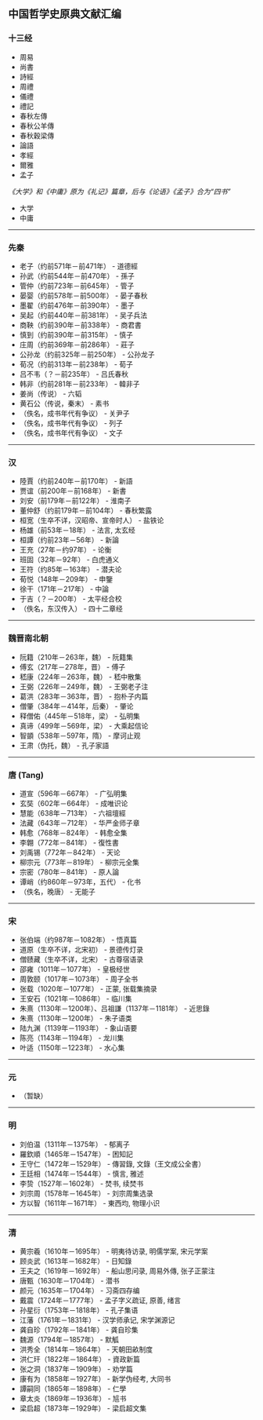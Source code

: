 ## 中国哲学史原典文献汇编

### **十三经**
*   周易
*   尚書
*   詩經
*   周禮
*   儀禮
*   禮記
*   春秋左傳
*   春秋公羊傳
*   春秋穀梁傳
*   論語
*   孝經
*   爾雅
*   孟子

*《大学》和《中庸》原为《礼记》篇章，后与《论语》《孟子》合为“四书”*
*   大学
*   中庸

---

### **先秦**
*   老子（约前571年－前471年） - 道德經
*   孙武（约前544年－前470年） - 孫子
*   管仲（约前723年－前645年） - 管子
*   晏婴（约前578年－前500年） - 晏子春秋
*   墨翟（约前476年－前390年） - 墨子
*   吴起（约前440年－前381年） - 吴子兵法
*   商鞅（约前390年－前338年） - 商君書
*   慎到（约前390年－前315年） - 慎子
*   庄周（约前369年－前286年） - 莊子
*   公孙龙（约前325年－前250年） - 公孙龙子
*   荀况（约前313年－前238年） - 荀子
*   吕不韦（？－前235年） - 吕氏春秋
*   韩非（约前281年－前233年） - 韓非子
*   姜尚（传说） - 六韬
*   黄石公（传说，秦末） - 素书
*   （佚名，成书年代有争议） - 关尹子
*   （佚名，成书年代有争议） - 列子
*   （佚名，成书年代有争议） - 文子

---

### **汉**
*   陸賈（约前240年－前170年） - 新語
*   贾谊（前200年－前168年） - 新書
*   刘安（前179年－前122年） - 淮南子
*   董仲舒（约前179年－前104年） - 春秋繁露
*   桓宽（生卒不详，汉昭帝、宣帝时人） - 盐铁论
*   杨雄（前53年－18年） - 法言, 太玄经
*   桓譚（约前23年－56年） - 新論
*   王充（27年－约97年） - 论衡
*   班固（32年－92年） - 白虎通义
*   王符（约85年－163年） - 潜夫论
*   荀悦（148年－209年） - 申鑒
*   徐干（171年－217年） - 中論
*   于吉（？－200年） - 太平经合校
*   （佚名，东汉传入） - 四十二章经

---

### **魏晋南北朝**
*   阮籍（210年－263年，魏） - 阮籍集
*   傅玄（217年－278年，晋） - 傅子
*   嵇康（224年－263年，魏） - 嵇中散集
*   王弼（226年－249年，魏） - 王弼老子注
*   葛洪（283年－363年，晋） - 抱朴子内篇
*   僧肇（384年－414年，后秦） - 肇论
*   释僧佑（445年－518年，梁） - 弘明集
*   真谛（499年－569年，梁） - 大乘起信论
*   智顗（538年－597年，隋） - 摩诃止观
*   王肃（伪托，魏） - 孔子家語

---

### **唐 (Tang)**
*   道宣（596年－667年） - 广弘明集
*   玄奘（602年－664年） - 成唯识论
*   慧能（638年－713年） - 六祖壇經
*   法藏（643年－712年） - 华严金师子章
*   韩愈（768年－824年） - 韩愈全集
*   李翺（772年－841年） - 復性書
*   刘禹锡（772年－842年） - 天论
*   柳宗元（773年－819年） - 柳宗元全集
*   宗密（780年－841年） - 原人論
*   谭峭（约860年－973年，五代） - 化书
*   （佚名，晚唐） - 无能子

---

### **宋**
*   张伯端（约987年－1082年） - 悟真篇
*   道原（生卒不详，北宋初） - 景德传灯录
*   僧赜藏（生卒不详，北宋） - 古尊宿语录
*   邵雍（1011年－1077年） - 皇极经世
*   周敦颐（1017年－1073年） - 周子全书
*   张载（1020年－1077年） - 正蒙, 张载集摘录
*   王安石（1021年－1086年） - 临川集
*   朱熹（1130年－1200年）、吕祖謙（1137年－1181年） - 近思錄
*   朱熹（1130年－1200年） - 朱子语类
*   陆九渊（1139年－1193年） - 象山语要
*   陈亮（1143年－1194年） - 龙川集
*   叶适（1150年－1223年） - 水心集

---

### **元**
*   （暂缺）

---

### **明**
*   刘伯温（1311年－1375年） - 郁离子
*   羅欽順（1465年－1547年） - 困知記
*   王守仁（1472年－1529年） - 傳習錄, 文錄（王文成公全書）
*   王廷相（1474年－1544年） - 慎言, 雅述
*   李贽（1527年－1602年） - 焚书, 续焚书
*   刘宗周（1578年－1645年） - 刘宗周集选录
*   方以智（1611年－1671年） - 東西均, 物理小识

---

### **清**
*   黄宗羲（1610年－1695年） - 明夷待访录, 明儒学案, 宋元学案
*   顾炎武（1613年－1682年） - 日知錄
*   王夫之（1619年－1692年） - 船山思问录, 周易外傳, 张子正蒙注
*   唐甄（1630年－1704年） - 潜书
*   颜元（1635年－1704年） - 习斋四存编
*   戴震（1724年－1777年） - 孟子字义疏证, 原善, 绪言
*   孙星衍（1753年－1818年） - 孔子集语
*   江藩（1761年－1831年） - 汉学师承记, 宋学渊源记
*   龚自珍（1792年－1841年） - 龚自珍集
*   魏源（1794年－1857年） - 默觚
*   洪秀全（1814年－1864年） - 天朝田畝制度
*   洪仁玕（1822年－1864年） - 資政新篇
*   张之洞（1837年－1909年） - 劝学篇
*   康有为（1858年－1927年） - 新学伪经考, 大同书
*   譚嗣同（1865年－1898年） - 仁學
*   章太炎（1869年－1936年） - 訄书
*   梁启超（1873年－1929年） - 梁启超文集
